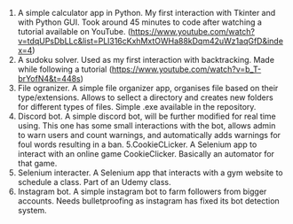 1. A simple calculator app in Python. My first interaction with Tkinter and with Python GUI.
Took around 45 minutes to code after watching a tutorial available on YouTube. (https://www.youtube.com/watch?v=tdqUPsDbLLc&list=PLl316cKxhMxtOWHa88kDqm42uWz1aqGfD&index=4)
2. A sudoku solver. Used as my first interaction with backtracking. Made while following a tutorial (https://www.youtube.com/watch?v=b_T-brYofN4&t=448s)
3. File ogranizer. A simple file organizer app, organises file based on their type/extensions. Allows to sellect a directory and creates new folders for different types of files. Simple .exe available in the repository.
4. Discord bot. A simple discord bot, will be further modified for real time using. This one has some small interactions with the bot, allows admin to warn users and count warnings, and automatically adds warnings for foul words resulting in a ban. 
5.CookieCLicker. A Selenium app to interact with an online game CookieClicker. Basically an automator for that game. 
6. Selenium interacter. A Selenium app that interacts with a gym website to schedule a class. Part of an Udemy class.
7. Instagram bot. A simple instagram bot to farm followers from bigger accounts. Needs bulletproofing as instagram has fixed its bot detection system.
